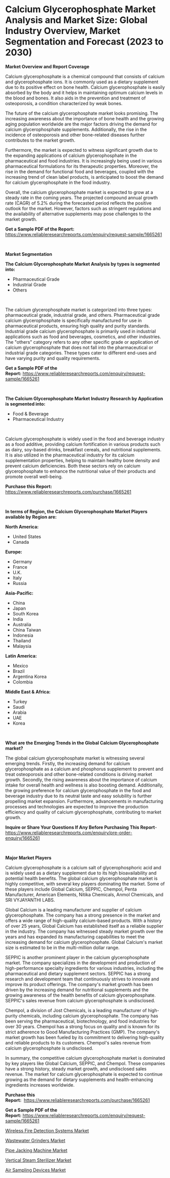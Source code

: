 <p><h1>Calcium Glycerophosphate Market Analysis and Market Size: Global Industry Overview, Market Segmentation and Forecast (2023 to 2030)</h1></p><p><strong>Market Overview and Report Coverage</strong></p>
<p><p>Calcium glycerophosphate is a chemical compound that consists of calcium and glycerophosphate ions. It is commonly used as a dietary supplement due to its positive effect on bone health. Calcium glycerophosphate is easily absorbed by the body and it helps in maintaining optimum calcium levels in the blood and bones. It also aids in the prevention and treatment of osteoporosis, a condition characterized by weak bones.</p><p>The future of the calcium glycerophosphate market looks promising. The increasing awareness about the importance of bone health and the growing aging population worldwide are the major factors driving the demand for calcium glycerophosphate supplements. Additionally, the rise in the incidence of osteoporosis and other bone-related diseases further contributes to the market growth.</p><p>Furthermore, the market is expected to witness significant growth due to the expanding applications of calcium glycerophosphate in the pharmaceutical and food industries. It is increasingly being used in various pharmaceutical formulations for its therapeutic properties. Moreover, the rise in the demand for functional food and beverages, coupled with the increasing trend of clean label products, is anticipated to boost the demand for calcium glycerophosphate in the food industry.</p><p>Overall, the calcium glycerophosphate market is expected to grow at a steady rate in the coming years. The projected compound annual growth rate (CAGR) of 5.2% during the forecasted period reflects the positive outlook for the market. However, factors such as stringent regulations and the availability of alternative supplements may pose challenges to the market growth.</p></p>
<p><strong>Get a Sample PDF of the Report:</strong> <a href="https://www.reliableresearchreports.com/enquiry/request-sample/1665261">https://www.reliableresearchreports.com/enquiry/request-sample/1665261</a></p>
<p>&nbsp;</p>
<p><strong>Market Segmentation</strong></p>
<p><strong>The Calcium Glycerophosphate Market Analysis by types is segmented into:</strong></p>
<p><ul><li>Pharmaceutical Grade</li><li>Industrial Grade</li><li>Others</li></ul></p>
<p>&nbsp;</p>
<p><p>The calcium glycerophosphate market is categorized into three types: pharmaceutical grade, industrial grade, and others. Pharmaceutical grade calcium glycerophosphate is specifically manufactured for use in pharmaceutical products, ensuring high quality and purity standards. Industrial grade calcium glycerophosphate is primarily used in industrial applications such as food and beverages, cosmetics, and other industries. The "others" category refers to any other specific grade or application of calcium glycerophosphate that does not fall into the pharmaceutical or industrial grade categories. These types cater to different end-uses and have varying purity and quality requirements.</p></p>
<p><strong>Get a Sample PDF of the Report:</strong>&nbsp;<a href="https://www.reliableresearchreports.com/enquiry/request-sample/1665261">https://www.reliableresearchreports.com/enquiry/request-sample/1665261</a></p>
<p>&nbsp;</p>
<p><strong>The Calcium Glycerophosphate Market Industry Research by Application is segmented into:</strong></p>
<p><ul><li>Food & Beverage</li><li>Pharmaceutical Industry</li></ul></p>
<p>&nbsp;</p>
<p><p>Calcium glycerophosphate is widely used in the food and beverage industry as a food additive, providing calcium fortification in various products such as dairy, soy-based drinks, breakfast cereals, and nutritional supplements. It is also utilized in the pharmaceutical industry for its calcium supplementation properties, helping to maintain healthy bone density and prevent calcium deficiencies. Both these sectors rely on calcium glycerophosphate to enhance the nutritional value of their products and promote overall well-being.</p></p>
<p><strong>Purchase this Report:</strong>&nbsp; <a href="https://www.reliableresearchreports.com/purchase/1665261">https://www.reliableresearchreports.com/purchase/1665261</a></p>
<p>&nbsp;</p>
<p><strong>In terms of Region, the Calcium Glycerophosphate Market Players available by Region are:</strong></p>
<p>
    <p> <strong> North America: </strong>
        <ul>
            <li>United States</li>
            <li>Canada</li>
        </ul>
        </p> 
    <p> <strong> Europe: </strong>
        <ul>
            <li>Germany</li>
            <li>France</li>
            <li>U.K.</li>
            <li>Italy</li>
            <li>Russia</li>
        </ul>
        </p> 
    <p> <strong> Asia-Pacific: </strong>
        <ul>
            <li>China</li>
            <li>Japan</li>
            <li>South Korea</li>
            <li>India</li>
            <li>Australia</li>
            <li>China Taiwan</li>
            <li>Indonesia</li>
            <li>Thailand</li>
            <li>Malaysia</li>
        </ul>
        </p> 
    <p> <strong> Latin America: </strong>
        <ul>
            <li>Mexico</li>
            <li>Brazil</li>
            <li>Argentina Korea</li>
            <li>Colombia</li>
        </ul>
        </p> 
    <p> <strong> Middle East & Africa: </strong>
        <ul>
            <li>Turkey</li>
            <li>Saudi</li>
            <li>Arabia</li>
            <li>UAE</li>
            <li>Korea</li>
        </ul>
    </p>
    </p>
<p>&nbsp;</p>
<p><strong>What are the Emerging Trends in the Global Calcium Glycerophosphate market?</strong></p>
<p><p>The global calcium glycerophosphate market is witnessing several emerging trends. Firstly, the increasing demand for calcium glycerophosphate as a calcium and phosphorus supplement to prevent and treat osteoporosis and other bone-related conditions is driving market growth. Secondly, the rising awareness about the importance of calcium intake for overall health and wellness is also boosting demand. Additionally, the growing preference for calcium glycerophosphate in the food and beverage industry due to its neutral taste and easy solubility is further propelling market expansion. Furthermore, advancements in manufacturing processes and technologies are expected to improve the production efficiency and quality of calcium glycerophosphate, contributing to market growth.</p></p>
<p><strong>Inquire or Share Your Questions If Any Before Purchasing This Report</strong>- <a href="https://www.reliableresearchreports.com/enquiry/pre-order-enquiry/1665261">https://www.reliableresearchreports.com/enquiry/pre-order-enquiry/1665261</a></p>
<p>&nbsp;</p>
<p><strong>Major Market Players</strong></p>
<p><p>Calcium glycerophosphate is a calcium salt of glycerophosphoric acid and is widely used as a dietary supplement due to its high bioavailability and potential health benefits. The global calcium glycerophosphate market is highly competitive, with several key players dominating the market. Some of these players include Global Calcium, SEPPIC, Chempol, Penta Manufacturer, American Elements, Nitika Chemicals, Anmol Chemicals, and SRI VYJAYANTHI LABS.</p><p>Global Calcium is a leading manufacturer and supplier of calcium glycerophosphate. The company has a strong presence in the market and offers a wide range of high-quality calcium-based products. With a history of over 25 years, Global Calcium has established itself as a reliable supplier in the industry. The company has witnessed steady market growth over the years and has expanded its manufacturing capabilities to meet the increasing demand for calcium glycerophosphate. Global Calcium's market size is estimated to be in the multi-million dollar range.</p><p>SEPPIC is another prominent player in the calcium glycerophosphate market. The company specializes in the development and production of high-performance specialty ingredients for various industries, including the pharmaceutical and dietary supplement sectors. SEPPIC has a strong research and development team that continuously strives to innovate and improve its product offerings. The company's market growth has been driven by the increasing demand for nutritional supplements and the growing awareness of the health benefits of calcium glycerophosphate. SEPPIC's sales revenue from calcium glycerophosphate is undisclosed.</p><p>Chempol, a division of Jost Chemicals, is a leading manufacturer of high-purity chemicals, including calcium glycerophosphate. The company has been serving the pharmaceutical, biotechnology, and food industries for over 30 years. Chempol has a strong focus on quality and is known for its strict adherence to Good Manufacturing Practices (GMP). The company's market growth has been fueled by its commitment to delivering high-quality and reliable products to its customers. Chempol's sales revenue from calcium glycerophosphate is undisclosed.</p><p>In summary, the competitive calcium glycerophosphate market is dominated by key players like Global Calcium, SEPPIC, and Chempol. These companies have a strong history, steady market growth, and undisclosed sales revenue. The market for calcium glycerophosphate is expected to continue growing as the demand for dietary supplements and health-enhancing ingredients increases worldwide.</p></p>
<p><strong>Purchase this Report:</strong>&nbsp;&nbsp;<a href="https://www.reliableresearchreports.com/purchase/1665261">https://www.reliableresearchreports.com/purchase/1665261</a></p>
<p></p>
<p><strong>Get a Sample PDF of the Report:</strong>&nbsp;<a href="https://www.reliableresearchreports.com/enquiry/request-sample/1665261">https://www.reliableresearchreports.com/enquiry/request-sample/1665261</a></p>
<p><p><a href="https://medium.com/@edenkrajcik/wireless-fire-detection-systems-market-insights-into-market-cagr-market-trends-and-growth-d2c6435fc64b">Wireless Fire Detection Systems Market</a></p><p><a href="https://medium.com/@elwyncarter2023/wastewater-grinders-market-comprehensive-assessment-by-type-application-and-geography-fe4087a9e63b">Wastewater Grinders Market</a></p><p><a href="https://medium.com/@vivianejast/decoding-pipe-jacking-machine-market-metrics-market-share-trends-and-growth-patterns-2c379a1cef02">Pipe Jacking Machine Market</a></p><p><a href="https://medium.com/@jensenklein/vertical-steam-sterilizer-market-size-market-outlook-and-market-forecast-2023-to-2030-6b78ecf0ac32">Vertical Steam Sterilizer Market</a></p><p><a href="https://medium.com/@donaldortega4f/air-sampling-devices-market-size-cagr-trends-2024-2030-2c81350afac3">Air Sampling Devices Market</a></p></p>